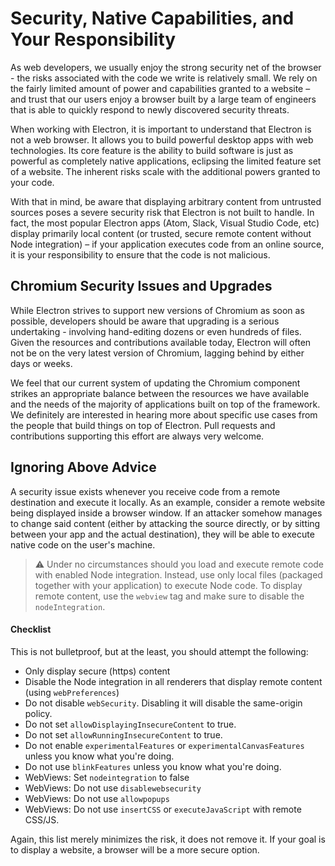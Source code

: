 # Security, Native Capabilities, and Your Responsibility

As web developers, we usually enjoy the strong security net of the browser - the risks associated with the code we write is relatively small. We rely on the fairly limited amount of power and capabilities granted to a website – and trust that our users enjoy a browser built by a large team of engineers that is able to quickly respond to newly discovered security threats.

When working with Electron, it is important to understand that Electron is not a web browser. It allows you to build powerful desktop apps with web technologies. Its core feature is the ability to build software is just as powerful as completely native applications, eclipsing the limited feature set of a website. The inherent risks scale with the additional powers granted to your code.

With that in mind, be aware that displaying arbitrary content from untrusted sources poses a severe security risk that Electron is not built to handle. In fact, the most popular Electron apps (Atom, Slack, Visual Studio Code, etc) display primarily local content (or trusted, secure remote content without Node integration) – if your application executes code from an online source, it is your responsibility to ensure that the code is not malicious.

## Chromium Security Issues and Upgrades

While Electron strives to support new versions of Chromium as soon as possible, developers should be aware that upgrading is a serious undertaking - involving hand-editing dozens or even hundreds of files. Given the resources and contributions available today, Electron will often not be on the very latest version of Chromium, lagging behind by either days or weeks.

We feel that our current system of updating the Chromium component strikes an appropriate balance between the resources we have available and the needs of the majority of applications built on top of the framework. We definitely are interested in hearing more about specific use cases from the people that build things on top of Electron. Pull requests and contributions supporting this effort are always very welcome.

## Ignoring Above Advice
A security issue exists whenever you receive code from a remote destination and execute it locally. As an example, consider a remote website being displayed inside a browser window. If an attacker somehow manages to change said content (either by attacking the source directly, or by sitting between your app and the actual destination), they will be able to execute native code on the user's machine.

> :warning: Under no circumstances should you load and execute remote code with enabled Node integration. Instead, use only local files (packaged together with your application) to execute Node code. To display remote content, use the `webview` tag and make sure to disable the `nodeIntegration`.

#### Checklist
This is not bulletproof, but at the least, you should attempt the following:

 * Only display secure (https) content
 * Disable the Node integration in all renderers that display remote content (using `webPreferences`)
 * Do not disable `webSecurity`. Disabling it will disable the same-origin policy.
 * Do not set `allowDisplayingInsecureContent` to true.
 * Do not set `allowRunningInsecureContent` to true.
 * Do not enable `experimentalFeatures` or `experimentalCanvasFeatures` unless you know what you're doing.
 * Do not use `blinkFeatures` unless you know what you're doing.
 * WebViews: Set `nodeintegration` to false 
 * WebViews: Do not use `disablewebsecurity`
 * WebViews: Do not use `allowpopups`
 * WebViews: Do not use `insertCSS` or `executeJavaScript` with remote CSS/JS.
 
Again, this list merely minimizes the risk, it does not remove it. If your goal is to display a website, a browser will be a more secure option. 

